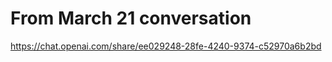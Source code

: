 # From March 21 conversation

https://chat.openai.com/share/ee029248-28fe-4240-9374-c52970a6b2bd



